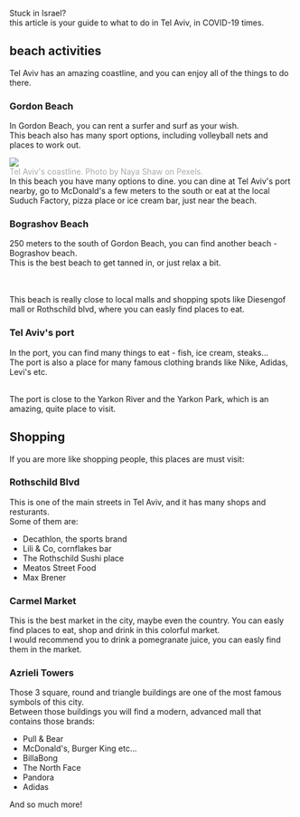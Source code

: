Stuck in Israel? 
<br />this article is your guide to what to do in Tel Aviv, in COVID-19 times.

## beach activities

Tel Aviv has an amazing coastline, and you can enjoy all of the things to do there.

### Gordon Beach

In Gordon Beach, you can rent a surfer and surf as your wish. <br />
This beach also has many sport options, including volleyball nets and places to work out.

<img src="https://images.pexels.com/photos/2002604/pexels-photo-2002604.jpeg" />
<br /><span style="color: #aaa;">Tel Aviv's coastline. Photo by Naya Shaw on Pexels.</span>

<br />
In this beach you have many options to dine. you can dine at Tel Aviv's port nearby, go to McDonald's a few meters to the south or eat at the local Suduch Factory, pizza place or ice cream bar, just near the beach.

### Bograshov Beach

250 meters to the south of Gordon Beach, you can find another beach - Bograshov beach. <br />
This is the best beach to get tanned in, or just relax a bit.

<br /><br />
This beach is really close to local malls and shopping spots like Diesengof mall or Rothschild blvd, where you can easly find places to eat.

### Tel Aviv's port

In the port, you can find many things to eat - fish, ice cream, steaks... <br />
The port is also a place for many famous clothing brands like Nike, Adidas, Levi's etc. <br />

<br />
The port is close to the Yarkon River and the Yarkon Park, which is an amazing, quite place to visit.

## Shopping

If you are more like shopping people, this places are must visit:

### Rothschild Blvd

This is one of the main streets in Tel Aviv, and it has many shops and resturants. <br />
Some of them are:

- Decathlon, the sports brand
- Lili & Co, cornflakes bar
- The Rothschild Sushi place
- Meatos Street Food
- Max Brener

### Carmel Market

This is the best market in the city, maybe even the country. You can easly find places to eat, shop and drink in this colorful market.
<br /> I would recommend you to drink a pomegranate juice, you can easly find them in the market.

### Azrieli Towers

Those 3 square, round and triangle buildings are one of the most famous symbols of this city. <br />
Between those buildings you will find a modern, advanced mall that contains those brands:

- Pull & Bear
- McDonald's, Burger King etc...
- BillaBong
- The North Face
- Pandora
- Adidas

And so much more!